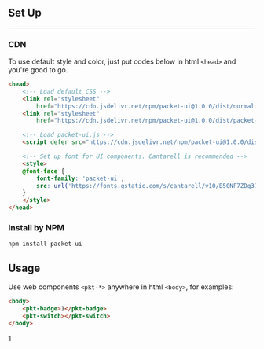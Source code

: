 ## Set Up
---

### CDN

To use default style and color, just put codes below in html `<head>` and you're good to go.

```html
<head>
    <!-- Load default CSS -->
    <link rel="stylesheet"
        href="https://cdn.jsdelivr.net/npm/packet-ui@1.0.0/dist/normalize.css">
    <link rel="stylesheet"
        href="https://cdn.jsdelivr.net/npm/packet-ui@1.0.0/dist/packet-ui.css">

    <!-- Load packet-ui.js -->
    <script defer src="https://cdn.jsdelivr.net/npm/packet-ui@1.0.0/dist/packet-ui.js"></script>

    <!-- Set up font for UI components. Cantarell is recommended -->
    <style>
    @font-face {
        font-family: 'packet-ui';
        src: url('https://fonts.gstatic.com/s/cantarell/v10/B50NF7ZDq37KMUvlO015jKJr.woff2') format('woff2');
    }
    </style>
</head>
```

### Install by NPM

```
npm install packet-ui
```

<h2 id="usage">Usage</h2>

Use web components `<pkt-*>` anywhere in html `<body>`, for examples:

```html
<body>
    <pkt-badge>1</pkt-badge>
    <pkt-switch></pkt-switch>
</body>
```

<pkt-badge style="vertical-align: middle;">1</pkt-badge>
<pkt-switch style="margin-left: 1rem;"></pkt-switch>